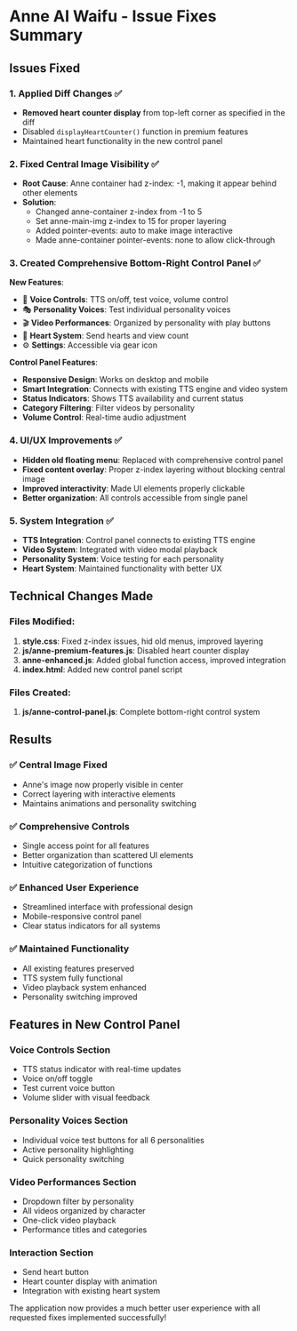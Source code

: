 # Anne AI Waifu - Issue Fixes Summary

## Issues Fixed

### 1. Applied Diff Changes ✅
- **Removed heart counter display** from top-left corner as specified in the diff
- Disabled `displayHeartCounter()` function in premium features
- Maintained heart functionality in the new control panel

### 2. Fixed Central Image Visibility ✅
- **Root Cause**: Anne container had z-index: -1, making it appear behind other elements
- **Solution**: 
  - Changed anne-container z-index from -1 to 5
  - Set anne-main-img z-index to 15 for proper layering
  - Added pointer-events: auto to make image interactive
  - Made anne-container pointer-events: none to allow click-through

### 3. Created Comprehensive Bottom-Right Control Panel ✅
**New Features**:
- 🎤 **Voice Controls**: TTS on/off, test voice, volume control
- 🎭 **Personality Voices**: Test individual personality voices
- 🎬 **Video Performances**: Organized by personality with play buttons
- 💜 **Heart System**: Send hearts and view count
- ⚙️ **Settings**: Accessible via gear icon

**Control Panel Features**:
- **Responsive Design**: Works on desktop and mobile
- **Smart Integration**: Connects with existing TTS engine and video system
- **Status Indicators**: Shows TTS availability and current status
- **Category Filtering**: Filter videos by personality
- **Volume Control**: Real-time audio adjustment

### 4. UI/UX Improvements ✅
- **Hidden old floating menu**: Replaced with comprehensive control panel
- **Fixed content overlay**: Proper z-index layering without blocking central image
- **Improved interactivity**: Made UI elements properly clickable
- **Better organization**: All controls accessible from single panel

### 5. System Integration ✅
- **TTS Integration**: Control panel connects to existing TTS engine
- **Video System**: Integrated with video modal playback
- **Personality System**: Voice testing for each personality
- **Heart System**: Maintained functionality with better UX

## Technical Changes Made

### Files Modified:
1. **style.css**: Fixed z-index issues, hid old menus, improved layering
2. **js/anne-premium-features.js**: Disabled heart counter display
3. **anne-enhanced.js**: Added global function access, improved integration
4. **index.html**: Added new control panel script

### Files Created:
1. **js/anne-control-panel.js**: Complete bottom-right control system

## Results

### ✅ **Central Image Fixed**
- Anne's image now properly visible in center
- Correct layering with interactive elements
- Maintains animations and personality switching

### ✅ **Comprehensive Controls**
- Single access point for all features
- Better organization than scattered UI elements
- Intuitive categorization of functions

### ✅ **Enhanced User Experience**
- Streamlined interface with professional design
- Mobile-responsive control panel
- Clear status indicators for all systems

### ✅ **Maintained Functionality**
- All existing features preserved
- TTS system fully functional
- Video playback system enhanced
- Personality switching improved

## Features in New Control Panel

### Voice Controls Section
- TTS status indicator with real-time updates
- Voice on/off toggle
- Test current voice button
- Volume slider with visual feedback

### Personality Voices Section
- Individual voice test buttons for all 6 personalities
- Active personality highlighting
- Quick personality switching

### Video Performances Section
- Dropdown filter by personality
- All videos organized by character
- One-click video playback
- Performance titles and categories

### Interaction Section
- Send heart button
- Heart counter display with animation
- Integration with existing heart system

The application now provides a much better user experience with all requested fixes implemented successfully!
